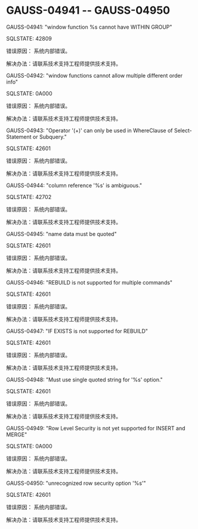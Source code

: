 # GAUSS-04941 -- GAUSS-04950<a name="ZH-CN_TOPIC_0302073578"></a>

GAUSS-04941: "window function %s cannot have WITHIN GROUP"

SQLSTATE: 42809

错误原因： 系统内部错误。

解决办法：请联系技术支持工程师提供技术支持。

GAUSS-04942: "window functions cannot allow multiple different order info"

SQLSTATE: 0A000

错误原因： 系统内部错误。

解决办法：请联系技术支持工程师提供技术支持。

GAUSS-04943: "Operator '\(+\)' can only be used in WhereClause of Select-Statement or Subquery."

SQLSTATE: 42601

错误原因： 系统内部错误。

解决办法：请联系技术支持工程师提供技术支持。

GAUSS-04944: "column reference '%s' is ambiguous."

SQLSTATE: 42702

错误原因： 系统内部错误。

解决办法：请联系技术支持工程师提供技术支持。

GAUSS-04945: "name data must be quoted"

SQLSTATE: 42601

错误原因： 系统内部错误。

解决办法：请联系技术支持工程师提供技术支持。

GAUSS-04946: "REBUILD is not supported for multiple commands"

SQLSTATE: 42601

错误原因： 系统内部错误。

解决办法：请联系技术支持工程师提供技术支持。

GAUSS-04947: "IF EXISTS is not supported for REBUILD"

SQLSTATE: 42601

错误原因： 系统内部错误。

解决办法：请联系技术支持工程师提供技术支持。

GAUSS-04948: "Must use single quoted string for '%s' option."

SQLSTATE: 42601

错误原因： 系统内部错误。

解决办法：请联系技术支持工程师提供技术支持。

GAUSS-04949: "Row Level Security is not yet supported for INSERT and MERGE"

SQLSTATE: 0A000

错误原因： 系统内部错误。

解决办法：请联系技术支持工程师提供技术支持。

GAUSS-04950: "unrecognized row security option '%s'"

SQLSTATE: 42601

错误原因： 系统内部错误。

解决办法：请联系技术支持工程师提供技术支持。

